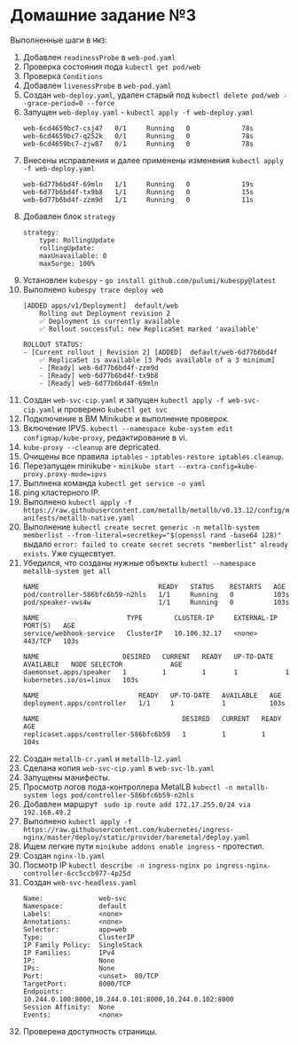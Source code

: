 # Домашние задание №3

Выполненные шаги в `HW3`:
1. Добавлен `readinessProbe` в `web-pod.yaml`
1. Проверка состояния пода `kubectl get pod/web`
1. Проверка `Conditions`
1. Добавлен `livenessProbe` в `web-pod.yaml`
1. Создан `web-deploy.yaml`, удален старый под `kubectl delete pod/web --grace-period=0 --force`
1. Запущен `web-deploy.yaml` - `kubectl apply -f web-deploy.yaml`
    ```
    web-6cd4659bc7-csj47   0/1     Running   0             78s
    web-6cd4659bc7-q252k   0/1     Running   0             78s
    web-6cd4659bc7-zjw87   0/1     Running   0             78s
    ```
1. Внесены исправления и далее применены изменения `kubectl apply -f web-deploy.yaml`
    ```
    web-6d77b6bd4f-69mln   1/1     Running   0             19s
    web-6d77b6bd4f-tx9b8   1/1     Running   0             15s
    web-6d77b6bd4f-zzm9d   1/1     Running   0             11s
    ``` 
1. Добавлен блок `strategy`
    ```
    strategy:
        type: RollingUpdate
        rollingUpdate:
        maxUnavailable: 0
        maxSurge: 100%
    ```
1. Установлен `kubespy` - `go install github.com/pulumi/kubespy@latest`
1. Выполнено `kubespy trace deploy web`
    ```
    [ADDED apps/v1/Deployment]  default/web
        Rolling out Deployment revision 2
        ✅ Deployment is currently available
        ✅ Rollout successful: new ReplicaSet marked 'available'

    ROLLOUT STATUS:
    - [Current rollout | Revision 2] [ADDED]  default/web-6d77b6bd4f
        ✅ ReplicaSet is available [3 Pods available of a 3 minimum]
        - [Ready] web-6d77b6bd4f-zzm9d
        - [Ready] web-6d77b6bd4f-tx9b8
        - [Ready] web-6d77b6bd4f-69mln
    ```
1. Создан `web-svc-cip.yaml` и запущен `kubectl apply -f web-svc-cip.yaml` и проверено `kubectl get svc`
1. Подключение в ВМ Minikube и выполнение проверок.
1. Включение IPVS. `kubectl --namespace kube-system edit configmap/kube-proxy`, редактирование в vi.
1. `kube-proxy --cleanup` are depricated.
1. Очищены все правила `iptables` - `iptables-restore iptables.cleanup`.
1. Перезапущен minikube - `minikube start --extra-config=kube-proxy.proxy-mode=ipvs`
1. Выплнена команда `kubectl get service -o yaml`
1. ping кластерного IP.
1. Выполнено `kubectl apply -f https://raw.githubusercontent.com/metallb/metallb/v0.13.12/config/manifests/metallb-native.yaml`
1. Выполнение `kubectl create secret generic -n metallb-system memberlist --from-literal=secretkey="$(openssl rand -base64 128)"` выдало `error: failed to create secret secrets "memberlist" already exists`. Уже сущесвтует.
1. Убедился, что созданы нужные объекты `kubectl --namespace metallb-system get all`
    ```
    NAME                              READY   STATUS    RESTARTS   AGE
    pod/controller-586bfc6b59-n2hls   1/1     Running   0          103s
    pod/speaker-vws4w                 1/1     Running   0          103s

    NAME                      TYPE        CLUSTER-IP     EXTERNAL-IP   PORT(S)   AGE
    service/webhook-service   ClusterIP   10.106.32.17   <none>        443/TCP   103s

    NAME                     DESIRED   CURRENT   READY   UP-TO-DATE   AVAILABLE   NODE SELECTOR            AGE
    daemonset.apps/speaker   1         1         1       1            1           kubernetes.io/os=linux   103s

    NAME                         READY   UP-TO-DATE   AVAILABLE   AGE
    deployment.apps/controller   1/1     1            1           103s

    NAME                                    DESIRED   CURRENT   READY   AGE
    replicaset.apps/controller-586bfc6b59   1         1         1       104s
    ```
1. Создан `metallb-cr.yaml` и `metallb-l2.yaml`
1. Сделана копия `web-svc-cip.yaml` в `web-svc-lb.yaml`
1. Запущены манифесты.
1. Просмотр логов пода-контроллера MetalLB `kubectl -n metallb-system logs pod/controller-586bfc6b59-n2hls`
1. Добавлен маршрут ` sudo ip route add 172.17.255.0/24 via 192.168.49.2`
1. Выполнено `kubectl apply -f https://raw.githubusercontent.com/kubernetes/ingress-nginx/master/deploy/static/provider/baremetal/deploy.yaml`
1. Ищем легкие пути `minikube addons enable ingress` - протестил.
1. Создан `nginx-lb.yaml`
1. Посмотр IP `kubectl describe -n ingress-nginx po ingress-nginx-controller-6cc5ccb977-4p25d`
1. Создан `web-svc-headless.yaml`
    ```
    Name:              web-svc
    Namespace:         default
    Labels:            <none>
    Annotations:       <none>
    Selector:          app=web
    Type:              ClusterIP
    IP Family Policy:  SingleStack
    IP Families:       IPv4
    IP:                None
    IPs:               None
    Port:              <unset>  80/TCP
    TargetPort:        8000/TCP
    Endpoints:         10.244.0.100:8000,10.244.0.101:8000,10.244.0.102:8000
    Session Affinity:  None
    Events:            <none>
    ```
1. Проверена доступность страницы.